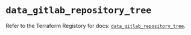 # `data_gitlab_repository_tree`

Refer to the Terraform Registory for docs: [`data_gitlab_repository_tree`](https://www.terraform.io/docs/providers/gitlab/d/repository_tree).
